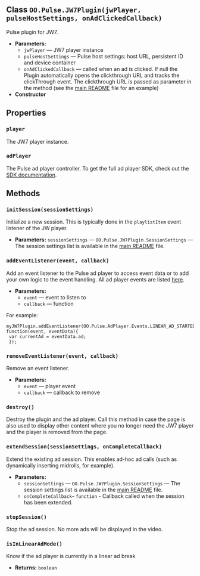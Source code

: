 
## Class `OO.Pulse.JW7Plugin(jwPlayer, pulseHostSettings, onAdClickedCallback)`

Pulse plugin for JW7.

 * **Parameters:**
   * `jwPlayer` — JW7 player instance
   * `pulseHostSettings` — Pulse host settings: host URL, persistent ID and device container
   * `onAdClickedCallback` — called when an ad is clicked. If null the Plugin automatically opens the clickthrough URL and tracks the clickThrough event. The  clickthrough URL is passed as parameter in the method (see the [main README](https://github.com/INVIDITechnologies/pulse-sdk-html5-2.x-plugin-jw7) file for an example)
 * **Constructor**

## Properties

### `player`

The JW7 player instance.

### `adPlayer`

The Pulse ad player controller. To get the full ad player SDK, check out the [SDK documentation](http://pulse-sdks.videoplaza.com/pulse-html5/latest/index.html).

## Methods

### `initSession(sessionSettings)`

Initialize a new session. This is typically done in the `playlistItem` event listener of the JW player.

 * **Parameters:** `sessionSettings` — `OO.Pulse.JW7Plugin.SessionSettings` — The session settings list is available in the [main README](https://github.com/INVIDITechnologies/pulse-sdk-html5-2.x-plugin-jw7) file.


### `addEventListener(event, callback)`

Add an event listener to the Pulse ad player to access event data or to add your own logic to the event handling. All ad player events are listed [here](http://pulse-sdks.videoplaza.com/pulse-html5/latest/OO.Pulse.AdPlayer.Events.html).

 * **Parameters:**
   * `event` — event to listen to
   * `callback` — function

For example:
```
myJW7Plugin.addEventListener(OO.Pulse.AdPlayer.Events.LINEAR_AD_STARTED, function(event, eventData){
 var currentAd = eventData.ad;
 });
```

### `removeEventListener(event, callback)`

Remove an event listener.

 * **Parameters:**
   * `event` — player event
   * `callback` — callback to remove

### `destroy()`

Destroy the plugin and the ad player. Call this method in case the page is also used to display other content where you no longer need the JW7 player and the player is removed from the page.

### `extendSession(sessionSettings, onCompleteCallback)`

Extend the existing ad session. This enables ad-hoc ad calls (such as dynamically inserting midrolls, for example).

* **Parameters:**
  * `sessionSettings` — `OO.Pulse.JW7Plugin.SessionSettings` — The session settings list is available in the [main README](https://github.com/INVIDITechnologies/pulse-sdk-html5-2.x-plugin-jw7) file.
  * `onCompleteCallback`- `function` - Callback called when the session has been extended.
   
### `stopSession()`

Stop the ad session. No more ads will be displayed in the video.

### `isInLinearAdMode()`

Know if the ad player is currently in a linear ad break

 * **Returns:** `boolean`
